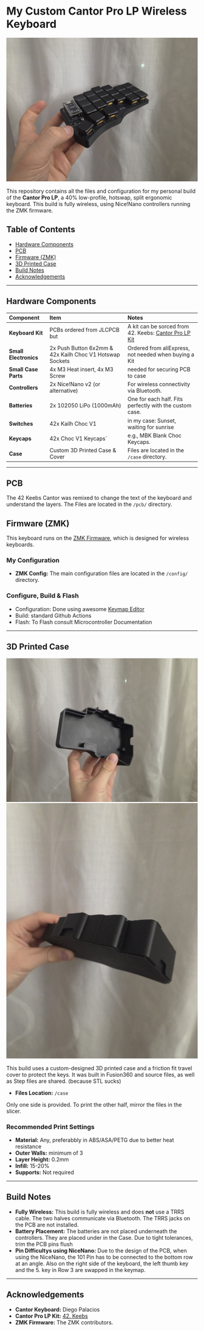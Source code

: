 # My Custom Cantor Pro LP Wireless Keyboard

![Keyboard Image](images/keyboard.jpg)

This repository contains all the files and configuration for my personal build of the **Cantor Pro LP**, a 40% low-profile, hotswap, split ergonomic keyboard. This build is fully wireless, using Nice!Nano controllers running the ZMK firmware.

## Table of Contents

- [Hardware Components](#hardware-components)
- [PCB](#pcb)
- [Firmware (ZMK)](#firmware-zmk)
- [3D Printed Case](#3d-printed-case)
- [Build Notes](#build-notes)
- [Acknowledgements](#acknowledgements)

---

## Hardware Components

| Component | Item | Notes |
| :--- | :--- | :--- |
| **Keyboard Kit** | PCBs ordered from JLCPCB but | A kit can be sorced from 42. Keebs: [Cantor Pro LP Kit](https://42keebs.eu/shop/kits/pro-micro-based/cantor-pro-lp-40-low-profile-hotswap-split-ergo-kit/) |
| **Small Electronics** | 2x Push Button 6x2mm & 42x Kailh Choc V1 Hotswap Sockets | Ordered from aliExpress, not needed when buying a Kit |
| **Small Case Parts**| 4x M3 Heat insert, 4x M3 Screw | needed for securing PCB to case |
| **Controllers** | 2x Nice!Nano v2 (or alternative) | For wireless connectivity via Bluetooth. |
| **Batteries** | 2x 102050 LiPo (1000mAh) | One for each half. Fits perfectly with the custom case. |
| **Switches** | 42x Kailh Choc V1  | in my case: Sunset, waiting for sunrise |
| **Keycaps** | 42x Choc V1 Keycaps` | e.g., MBK Blank Choc Keycaps. |
| **Case** | Custom 3D Printed Case & Cover | Files are located in the `/case` directory. |

---
## PCB
The 42 Keebs Cantor was remixed to change the text of the keyboard and understand the layers. 
The Files are located in the `/pcb/` directory. 

## Firmware (ZMK)

This keyboard runs on the [ZMK Firmware](https://zmk.dev/docs), which is designed for wireless keyboards. 

### My Configuration

* **ZMK Config:** The main configuration files are located in the `/config/` directory.

### Configure, Build & Flash
* Configuration: Done using awesome [Keymap Editor](https://nickcoutsos.github.io/keymap-editor/)
* Build: standard Github Actions
* Flash: To Flash consult Microcontroller Documentation

---

## 3D Printed Case
![Case Image](images/case.jpg)
![Case and Keyboard Image](images/caseAndKeyboard.jpg)

This build uses a custom-designed 3D printed case and a friction fit travel cover to protect the keys.
It was built in Fusion360 and source files, as well as Step files are shared. (because STL sucks)
* **Files Location:** `/case`

Only one side is provided. To print the other half, mirror the files in the slicer. 

### Recommended Print Settings

* **Material:** Any, preferabbly in ABS/ASA/PETG due to better heat resistance
* **Outer Walls:** minimum of 3
* **Layer Height:** 0.2mm
* **Infill:** 15-20%
* **Supports:** Not required

---


## Build Notes

* **Fully Wireless:** This build is fully wireless and does **not** use a TRRS cable. The two halves communicate via Bluetooth. The TRRS jacks on the PCB are not installed.
* **Battery Placement:** The batteries are not placed underneath the controllers. They are placed under in the Case. Due to tight tolerances, trim the PCB pins flush
* **Pin Difficultys using NiceNano:** Due to the design of the PCB, when using the NiceNano, the 101 Pin has to be connected to the bottom row at an angle. Also on the right side of the keyboard, the left thumb key and the 5. key in Row 3 are swapped in the keymap. 

---

## Acknowledgements

* **Cantor Keyboard:** Diego Palacios
* **Cantor Pro LP Kit:** [42. Keebs](https://42keebs.eu/)
* **ZMK Firmware:** The ZMK contributors.
